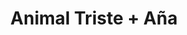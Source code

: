 ---
layout: post
category: concert
title: Animal Triste + Aña
artists: 
- Animal Triste
- Aña
place: 
- La Maroquinerie
country: France
city: Paris
---